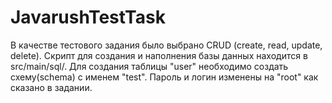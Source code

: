 # JavarushTestTask
В качестве тестового задания было выбрано CRUD (create, read, update, delete). 
Скрипт для создания и наполнения базы данных находится в src/main/sql/. 
Для создания таблицы "user" необходимо создать схему(schema) с именем "test".
Пароль и логин изменены на "root" как сказано в задании. 

